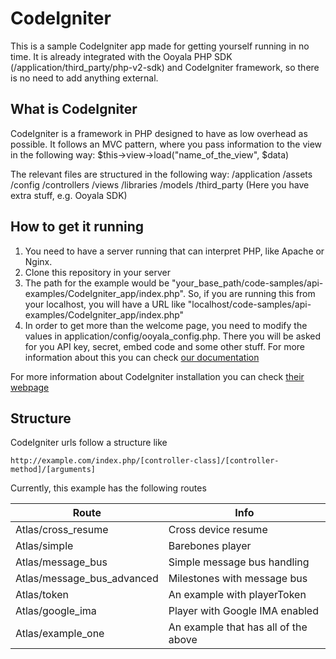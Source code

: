 # CodeIgniter

This is a sample CodeIgniter app made for getting yourself running in no time. It is already integrated with the Ooyala PHP SDK (/application/third_party/php-v2-sdk) and CodeIgniter framework, so there is no need to add anything external.

## What is CodeIgniter
CodeIgniter is a framework in PHP designed to have as low overhead as possible. It follows an MVC pattern, where you pass information to the view in the following way:
$this->view->load("name_of_the_view", $data)

The relevant files are structured in the following way:
/application
    /assets
    /config
    /controllers
    /views
    /libraries
    /models
    /third_party (Here you have extra stuff, e.g. Ooyala SDK)

## How to get it running
1. You need to have a server running that can interpret PHP, like Apache or Nginx.
2. Clone this repository in your server
3. The path for the example would be "your_base_path/code-samples/api-examples/CodeIgniter_app/index.php". So, if you are running this from your localhost, you will have a URL like "localhost/code-samples/api-examples/CodeIgniter_app/index.php"
4. In order to get more than the welcome page, you need to modify the values in application/config/ooyala_config.php. There you will be asked for you API key, secret, embed code and some other stuff. For more information about this you can check [our documentation](http://support.ooyala.com/developers/documentation/concepts/api_keys.html)

For more information about CodeIgniter installation you can check [their webpage](http://ellislab.com/codeigniter/user-guide/installation/)

## Structure
CodeIgniter urls follow a structure like
 ```
http://example.com/index.php/[controller-class]/[controller-method]/[arguments]
 ```
 Currently, this example has the following routes

| Route                     | Info                                  |
|---------------------------|---------------------------------------|
| Atlas/cross_resume         | Cross device resume                   |
| Atlas/simple               | Barebones player                      |
| Atlas/message_bus          | Simple message bus handling           |
| Atlas/message_bus_advanced | Milestones with message bus           |
| Atlas/token                | An example with playerToken           |
| Atlas/google_ima           | Player with Google IMA enabled        |
| Atlas/example_one          | An example that has all of the above  |